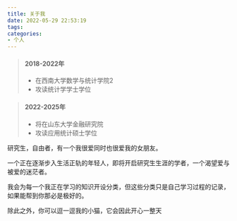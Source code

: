 ```yaml
---
title: 关于我
date: 2022-05-29 22:53:19
tags:
categories: 
- 个人
---
```


<!-- more -->

> #### 2018-2022年
> - 在西南大学数学与统计学院2
> - 攻读统计学学士学位

> #### 2022-2025年
> - 将在山东大学金融研究院
> - 攻读应用统计硕士学位

<script src="dist/ribbon.min.js"></script>
研究生，自由者，有一个我很爱同时也很爱我的女朋友。

一个正在逐渐步入生活正轨的年轻人，即将开启研究生生涯的学者，一个渴望爱与被爱的迷茫者。

我会为每一个我正在学习的知识开设分类，但这些分类只是自己学习过程的记录，如果能帮到你那必是极好的。

除此之外，你可以逗一逗我的小猫，它会因此开心一整天
